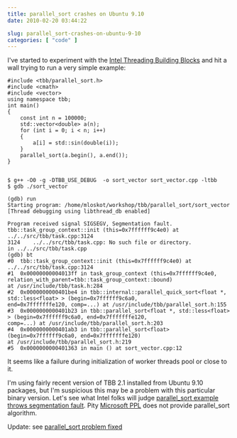 ```yaml
---
title: parallel_sort crashes on Ubuntu 9.10
date: 2010-02-20 03:44:22

slug: parallel_sort-crashes-on-ubuntu-9-10
categories: [ "code" ]
---
```


I've started to experiment with the [Intel Threading Building Blocks](http://www.threadingbuildingblocks.org/) and hit a wall trying to run a very simple example:

    
```    
#include <tbb/parallel_sort.h>
#include <cmath>
#include <vector>
using namespace tbb;
int main()
{
    const int n = 100000;
    std::vector<double> a(n);
    for (int i = 0; i < n; i++)
    {
        a[i] = std::sin(double(i));
    }
    parallel_sort(a.begin(), a.end());
}


$ g++ -O0 -g -DTBB_USE_DEBUG  -o sort_vector sort_vector.cpp -ltbb
$ gdb ./sort_vector

(gdb) run
Starting program: /home/mloskot/workshop/tbb/parallel_sort/sort_vector
[Thread debugging using libthread_db enabled]

Program received signal SIGSEGV, Segmentation fault.
tbb::task_group_context::init (this=0x7ffffff9c4e0) at ../../src/tbb/task.cpp:3124
3124    ../../src/tbb/task.cpp: No such file or directory.
in ../../src/tbb/task.cpp
(gdb) bt
#0  tbb::task_group_context::init (this=0x7ffffff9c4e0) at ../../src/tbb/task.cpp:3124
#1  0x00000000004013ff in task_group_context (this=0x7ffffff9c4e0, relation_with_parent=tbb::task_group_context::bound)
at /usr/include/tbb/task.h:284
#2  0x0000000000401be4 in tbb::internal::parallel_quick_sort<float *, std::less<float> > (begin=0x7ffffff9c6a0,
end=0x7fffffffe120, comp=...) at /usr/include/tbb/parallel_sort.h:155
#3  0x0000000000401b23 in tbb::parallel_sort<float *, std::less<float> > (begin=0x7ffffff9c6a0, end=0x7fffffffe120,
comp=...) at /usr/include/tbb/parallel_sort.h:203
#4  0x0000000000401ab3 in tbb::parallel_sort<float> (begin=0x7ffffff9c6a0, end=0x7fffffffe120)
at /usr/include/tbb/parallel_sort.h:219
#5  0x0000000000401363 in main () at sort_vector.cpp:12
```


It seems like a failure during initialization of worker threads pool or close to it.


I'm using fairly recent version of TBB 2.1 installed from Ubuntu 9.10 packages, but I'm suspicious this may be a problem with this particular binary version. Let's see what Intel folks will judge [parallel_sort example throws segmentation fault](http://software.intel.com/en-us/forums/showthread.php?t=72130). Pity [Microsoft PPL](http://msdn.microsoft.com/en-us/library/dd492418(VS.100).aspx) does not provide parallel_sort algorithm.


Update: see [parallel_sort problem fixed](/?p=1899)
